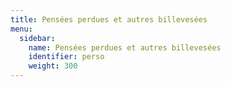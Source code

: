 ```yaml
---
title: Pensées perdues et autres billevesées
menu:
  sidebar:
    name: Pensées perdues et autres billevesées
    identifier: perso
    weight: 300
---
```

